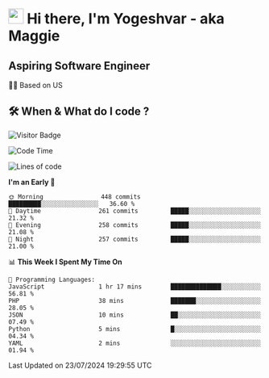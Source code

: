 <h1><img src="https://emojis.slackmojis.com/emojis/images/1531849430/4246/blob-sunglasses.gif?1531849430" width="30"/> Hi there, I'm Yogeshvar - aka Maggie</h1>

## Aspiring Software Engineer
🏂🏻  Based on US 

## 🛠 When & What do I code ?  

![Visitor Badge](https://visitor-badge.feriirawann.repl.co?username=yogeshvar&repo=yogeshvar&label=Visitors&style=plastic&color=%23457BFF&contentType=svg)

<!--START_SECTION:waka-->
![Code Time](http://img.shields.io/badge/Code%20Time-2%2C911%20hrs%2043%20mins-blue)

![Lines of code](https://img.shields.io/badge/From%20Hello%20World%20I%27ve%20Written-4.1%20million%20lines%20of%20code-blue)

**I'm an Early 🐤** 

```text
🌞 Morning                448 commits         █████████░░░░░░░░░░░░░░░░   36.60 % 
🌆 Daytime                261 commits         █████░░░░░░░░░░░░░░░░░░░░   21.32 % 
🌃 Evening                258 commits         █████░░░░░░░░░░░░░░░░░░░░   21.08 % 
🌙 Night                  257 commits         █████░░░░░░░░░░░░░░░░░░░░   21.00 % 
```


📊 **This Week I Spent My Time On** 

```text
💬 Programming Languages: 
JavaScript               1 hr 17 mins        ██████████████░░░░░░░░░░░   56.81 % 
PHP                      38 mins             ███████░░░░░░░░░░░░░░░░░░   28.05 % 
JSON                     10 mins             ██░░░░░░░░░░░░░░░░░░░░░░░   07.49 % 
Python                   5 mins              █░░░░░░░░░░░░░░░░░░░░░░░░   04.34 % 
YAML                     2 mins              ░░░░░░░░░░░░░░░░░░░░░░░░░   01.94 % 
```


 Last Updated on 23/07/2024 19:29:55 UTC
<!--END_SECTION:waka-->
